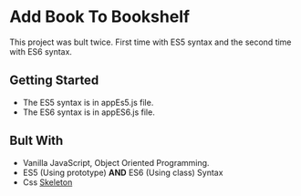 # **Add Book To Bookshelf**

This project was bult twice. First time with ES5 syntax and the second time with ES6 syntax.

## **Getting Started**

- The ES5 syntax is in appEs5.js file.
- The ES6 syntax is in appES6.js file.

## **Bult With**

- Vanilla JavaScript, Object Oriented Programming.
- ES5 (Using prototype) **AND** ES6 (Using class) Syntax
- Css [Skeleton](https://cdnjs.com/libraries/skeleton)

